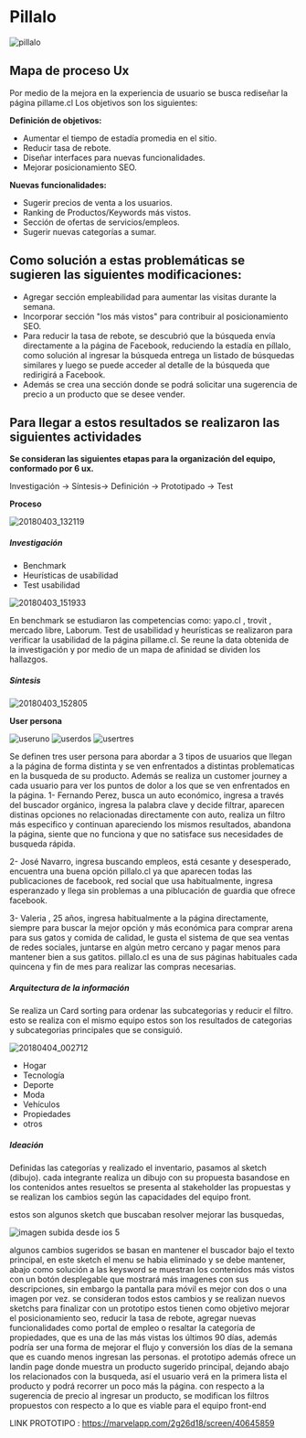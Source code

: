 # Pillalo
![pillalo](https://user-images.githubusercontent.com/32304271/40151914-9d90a99e-5950-11e8-890e-a0bc0f827655.png)

## Mapa de proceso Ux

Por medio de la mejora en la experiencia de usuario se busca rediseñar la página pillame.cl
Los objetivos son los siguientes:

**Definición de objetivos:**

- Aumentar el tiempo de estadía promedia en el sitio.
- Reducir tasa de rebote.
- Diseñar interfaces para nuevas funcionalidades.
- Mejorar posicionamiento SEO.

**Nuevas funcionalidades:**
- Sugerir precios de venta a los usuarios.
- Ranking de Productos/Keywords más vistos.
- Sección de ofertas de servicios/empleos.
- Sugerir nuevas categorías a sumar.

## Como solución a estas problemáticas se sugieren las siguientes modificaciones:
-	Agregar sección empleabilidad para aumentar las visitas durante la semana.
-	Incorporar sección "los más vistos" para contribuir al posicionamiento SEO.
- Para reducir la tasa de rebote, se descubrió que la búsqueda envía directamente a la página de Facebook, reduciendo la estadía en píllalo, como solución al ingresar la búsqueda entrega un listado de búsquedas similares y luego se puede acceder al detalle de la búsqueda que redirigirá a Facebook.
-	Además se crea una sección donde se podrá solicitar una sugerencia de precio a un producto que se desee vender.


## Para llegar a estos resultados se realizaron las siguientes actividades


**Se consideran las siguientes etapas para la organización del equipo, conformado por 6 ux.**

Investigación → Síntesis→ Definición → Prototipado → Test

**Proceso**

![20180403_132119](https://user-images.githubusercontent.com/32304271/38321015-aad2f608-380c-11e8-8966-07e572414c8f.jpg)


##### Investigación 
- Benchmark
- Heurísticas de usabilidad
- Test usabilidad

![20180403_151933](https://user-images.githubusercontent.com/32304271/38321032-bb09a5e4-380c-11e8-8ce2-4e7f12060cd7.jpg)

En benchmark se estudiaron las competencias como: yapo.cl , trovit , mercado libre, Laborum.
Test de usabilidad y heurísticas se realizaron para verificar la usabilidad de la página pillame.cl.
Se reune la data obtenida de la investigación y por medio de un mapa de afinidad se dividen los hallazgos.

##### Síntesis
![20180403_152805](https://user-images.githubusercontent.com/32304271/38321033-bb29bd2a-380c-11e8-9428-1d45ffcbc0c9.jpg)


**User persona**

![useruno](https://user-images.githubusercontent.com/32304271/38320683-9e634626-380b-11e8-9929-accff00602b0.jpg)
![userdos](https://user-images.githubusercontent.com/32304271/38320757-ce701d3a-380b-11e8-8a64-f1841df1310e.jpg)
![usertres](https://user-images.githubusercontent.com/32304271/38320758-ce91c41c-380b-11e8-9396-45ac1a574c24.jpg)

Se definen tres user persona para abordar a 3 tipos de usuarios que llegan a la página de forma distinta y se ven enfrentados a distintas problematicas en la busqueda de su producto.
Además se realiza un customer journey a cada usuario para ver los puntos de dolor a los que se ven enfrentados en la página.
1- Fernando Perez, busca un auto económico, ingresa a través del buscador orgánico, ingresa la palabra clave y decide filtrar, aparecen distinas opciones no relacionadas directamente con auto, realiza un filtro más especifico y continuan apareciendo los mismos resultados, abandona la página, siente que no funciona y que no satisface sus necesidades de busqueda rápida.

2- José Navarro, ingresa buscando empleos, está cesante y desesperado, encuentra una buena opción pillalo.cl ya que aparecen todas las publicaciones de facebook, red social que usa habitualmente, ingresa esperanzado y llega sin problemas a una piblucación de guardia que ofrece facebook.

3- Valeria , 25 años, ingresa habitualmente a la página directamente, siempre para buscar la mejor opción y más económica para comprar arena para sus gatos y comida de calidad, le gusta el sistema de que sea ventas de redes sociales, juntarse en algún metro cercano y pagar menos para mantener bien a sus gatitos.
pillalo.cl es una de sus páginas habituales cada quincena y fin de mes para realizar las compras necesarias.

##### Arquitectura de la información

Se realiza un Card sorting para ordenar las subcategorias y reducir el filtro.
esto se realiza con el mismo equipo
estos son los resultados de categorias y subcategorias principales que se consiguió.

![20180404_002712](https://user-images.githubusercontent.com/32304271/38321034-bb478850-380c-11e8-82b8-4dce735f9ecb.jpg)

- Hogar
- Tecnología
- Deporte
- Moda
- Vehículos
- Propiedades
- otros


##### Ideación 

Definidas las categorías y realizado el inventario, pasamos al sketch (dibujo).
cada integrante realiza un dibujo con su propuesta basandose en los contenidos antes resueltos
se presenta  al stakeholder las propuestas y se realizan los cambios según las capacidades del equipo front.

estos son algunos sketch que buscaban resolver mejorar las busquedas, 

![imagen subida desde ios 5](https://user-images.githubusercontent.com/32304271/38324401-98d85038-3816-11e8-855b-e9c70ac5570d.jpg)

algunos cambios sugeridos se basan en mantener el buscador bajo el texto principal, en este sketch el menu se habia eliminado y se debe mantener,  abajo como solución a las keysword se muestran los contenidos más vistos con un botón desplegable que mostrará más imagenes con sus descripciones, sin embargo la pantalla para móvil es mejor con dos o una imagen por vez.
se consideran todos estos cambios y se realizan nuevos sketchs para finalizar con un prototipo
estos tienen como objetivo mejorar el posicionamiento seo, reducir la tasa de rebote, agregar nuevas funcionalidades como portal de empleo o resaltar la categoría de propiedades, que es una de las más vistas los últimos 90 días, además podría ser una forma de mejorar el flujo y conversión los días de la semana que es cuando menos ingresan las personas.
el prototipo además ofrece un landin page donde muestra un producto sugerido principal, dejando abajo los relacionados con la busqueda, así el usuario verá en la primera lista el producto y podrá recorrer un poco más la página.
con respecto a la sugerencia de precio al ingresar un producto, se modifican los filtros propuestos con respecto a lo que es viable para el equipo front-end 

LINK PROTOTIPO : https://marvelapp.com/2g26d18/screen/40645859


